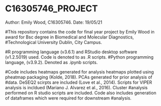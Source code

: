 # C16305746_PROJECT
Author: Emily Wood, C16305746. 
Date: 19/05/21

#This repository contains the code for final year project by Emily Wood in award for Bsc degree in Biomedical and Molecular Diagnostics, #Technological University Dublin, City Campus.


#R programming language (v3.6.1) and RStudio desktop software (v1.2.5019) used. Code is denoted to as .R scripts.
#Python programming language, (v3.9.2). Denoted as .ipynb scripts.

#Code includes heatmaps generated for analysis heatmaps plotted using pheatmap packaging (Kolde, 2018). PCAs generated for prior analysis of #data. DeSEQ2 scirpts are included (Love et al., 2014).  Scripts for VIPER analysis is incldued (Mariano J. Alvarez et al., 2016). Cluster #analysis performed on R studio scripts are included. Code also includes generation of dataframes which were required for downstream #analysis. 

